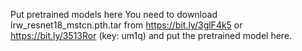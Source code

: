 Put pretrained models here
You need to download lrw_resnet18_mstcn.pth.tar from https://bit.ly/3glF4k5 or https://bit.ly/3513Ror (key: um1q) and put the pretrained model here.
